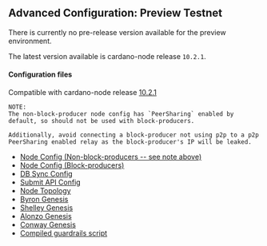 ## Advanced Configuration: Preview Testnet

There is currently no pre-release version available for the preview environment.

The latest version available is cardano-node release `10.2.1`.

#### Configuration files

Compatible with cardano-node release [10.2.1](https://github.com/IntersectMBO/cardano-node/releases/tag/10.2.1)

```
NOTE:
The non-block-producer node config has `PeerSharing` enabled by
default, so should not be used with block-producers.

Additionally, avoid connecting a block-producer not using p2p to a p2p
PeerSharing enabled relay as the block-producer's IP will be leaked.
```

- [Node Config (Non-block-producers -- see note above)](environments-pre/preview/config.json)
- [Node Config (Block-producers)](environments-pre/preview/config-bp.json)
- [DB Sync Config](environments-pre/preview/db-sync-config.json)
- [Submit API Config](environments-pre/preview/submit-api-config.json)
- [Node Topology](environments-pre/preview/topology.json)
- [Byron Genesis](environments-pre/preview/byron-genesis.json)
- [Shelley Genesis](environments-pre/preview/shelley-genesis.json)
- [Alonzo Genesis](environments-pre/preview/alonzo-genesis.json)
- [Conway Genesis](environments-pre/preview/conway-genesis.json)
- [Compiled guardrails script](environments-pre/preview/guardrails-script.plutus)
